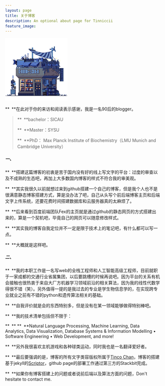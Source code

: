 ```yaml
---
layout: page
title: 关于博客
description: An optional about page for Tinniccii
feature_image: 
---
```


<img src="/about.png" alt="about" style="margin: 0 auto"/>



** **在此对于你的来访和阅读表示感谢，我是一名90后的blogger。

> ** **bachelor：SICAU
>
> ** **Master：SYSU
>
> ** **PhD： Max Planck Institute of Biochemistry（LMU Munich and Cambridge University）

##### 一、

** **搭建这篇博客的初衷是苦于国内没有好的线上写文字的平台：过度的审查以及不成熟的生态吧，再加上大多数国内博客的样式不符合我的审美观。

** **其实我很久以前就想过来到github搭建一个自己的博客，但是我个人也不是很满意静态博客搭建方式，算是没办法了吧，自己从头写个前后端博客主页和后端文字上传系统，还要花费时间搭建数据库和云服务器真的太麻烦了。

** **后来看到百度前端团队Fex的主页就是通过github的静态网页的方式搭建出来的，算是一个契机吧，毕竟自己的网页可以随意修改样式。

** **其实我的博客自我定位并不一定是限于技术上的笔记吧，有什么都可以写一点。

** **大概就是这样吧。

##### 二、

** **我的本职工作是一名写web的全栈工程师和人工智能高级工程师，目前就职于一家成都的交通行业省属集团，以后要跳槽的时候再说吧。因为平台的关系有机会接触也很热衷于来自大厂方机器学习领域前沿的相关算法，因为我的线性代数学得很不错（笑）。另外值得一提的是我过去的专业是学生物信息学的，在实现跨专业就业之前有不错的python和遗传算法相关的基础。

** **自我评价就是会的东西特别多，但是没有在某一领域能够做得特别棒吧。

** **我的技术清单包括但不限于：

** ** ** **Natural Language Processing, Machine Learning, Data Analytics, Data Visualization, Database Systems & Information Modelling • Software Engineering • Web Development, and more!

** **另外我很喜欢主机游戏和各种球类运动，同时我也是一名翻译爱好者。

** **最后要强调的是，博客的所有文字类容版权所属于[Tinco Chan](https://douban.com/tincochan)，博客的搭建基于jekyll的[Scriptor](https://jekyllthemes.io/theme/scriptor)，github page的部署工作通过第三方的Stackbit完成。

** **如果你有博客搭建上的问题或者说前后端以及算法方面的问题，Don't hesitate to contact me.
